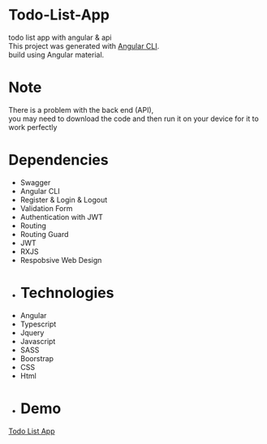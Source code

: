# Todo-List-App
todo list app with angular &amp; api
<br>This project was generated with <a href="https://github.com/angular/angular-cli">Angular CLI</a>.
<br>build using Angular material.
# Note
There is a problem with the back end (API), <br>
you may need to download the code and then run it on your device for it to work perfectly

# Dependencies
- Swagger
- Angular CLI
- Register & Login & Logout
- Validation Form
- Authentication with JWT
- Routing
- Routing Guard
- JWT
- RXJS
- Respobsive Web Design
- # Technologies 
- Angular
- Typescript
- Jquery
- Javascript
- SASS
- Boorstrap
- CSS
- Html
- # Demo
<a href="https://ahmedeid1998.github.io/Todo-List-App/#/login">Todo List App</a>
